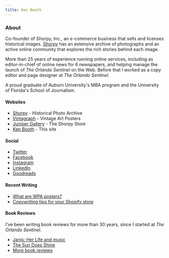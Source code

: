 ```yaml
---
title: Ken Booth
---
```


### About
Co-founder of Shorpy, Inc., an e-commerce business that sells and licenses historical images. [Shorpy](https://shorpy.com) has an extensive archive of  photographs and an active online community that explores the rich stories behind each image.

More than 25 years of experience running online services, including as editor-in-chief of online news for 6 newspapers, and helping manage the launch of *The Orlando Sentinel* on the Web. Before that I worked as a copy editor and page designer at *The Orlando Sentinel*.

A proud graduate of Auburn University's MBA program and the University of Florida's School of Journalism.

#### Websites
* [Shorpy](https://shorpy.com) - Historical Photo Archive
* [Vintagraph](https://vintagraph.com) - Vintage Art Posters
* [Juniper Gallery](https://junipergallery.com) - The Shorpy Store
* [Ken Booth](https://kenbooth.net) - This site

#### Social
* [Twitter](https://twitter.com/kenbooth)
* [Facebook](https://facebook.com/kenbooth)
* [Instagram](https://instagram.com/kenbooth2.0)
* [LinkedIn](https://www.linkedin.com/in/booth/)
* [Goodreads](https://www.goodreads.com/user/show/1052801-ken)

#### Recent Writing
* [What are WPA posters?](https://vintagraph.com/pages/what-are-wpa-posters)
* [Copywriting tips for your Shopify store](https://kenbooth.net/copywriting-for-your-shopify-store.html)

#### Book Reviews
I've been writing book reviews for more than 30 years, since I started at *The Orlando Sentinel*.
* [Janis: Her Life and music](https://kenbooth.net/janis-review.html)
* [The Sun Does Shine](https://kenbooth.net/review-the-sun-does-shine)
* [More book reviews](https://kenbooth.net/categories#books)
